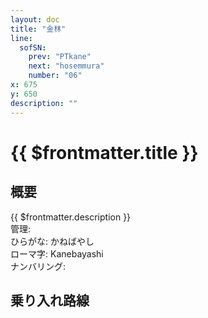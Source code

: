 ```yaml
---
layout: doc
title: "金林"
line:
  sofSN:
    prev: "PTkane"
    next: "hosemmura"
    number: "06"
x: 675
y: 650
description: ""
---
```


# {{ $frontmatter.title }} <ViewinMap />
<!-- ![駅の写真の説明](駅の写真のURL) -->

## 概要
{{ $frontmatter.description }}  
管理:   
ひらがな: かねばやし  
ローマ字: Kanebayashi  
ナンバリング: <Numberling />

## 乗り入れ路線
<LineInfo />